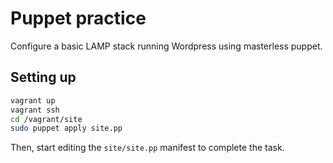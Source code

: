 # Puppet practice

Configure a basic LAMP stack running Wordpress using masterless puppet.

## Setting up

```bash
vagrant up
vagrant ssh
cd /vagrant/site
sudo puppet apply site.pp
```

Then, start editing the `site/site.pp` manifest to complete the task.